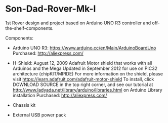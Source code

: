 # Son-Dad-Rover-Mk-I
1st Rover design and project based on Arduino UNO R3 controller and off-the-shelf-components.

Components:
  * Arduino UNO R3:
	https://www.arduino.cc/en/Main/ArduinoBoardUno
	Purchased: http://aliexpress.com/
  
  * H-Shield:
	August 12, 2009 Adafruit Motor shield that works with all Arduinos and the Mega
	Updated in September 2012 for use on PIC32 architecture (chipKIT/MPIDE)
	For more information on the shield, please visit https://learn.adafruit.com/adafruit-motor-shield
	To install, click DOWNLOAD SOURCE in the top right corner, and see our tutorial at http://www.ladyada.net/library/arduino/libraries.html on Arduino Library installation
	Purchased: http://aliexpress.com/
	
  * Chassis kit
  
  * External USB power pack